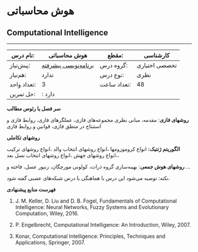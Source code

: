 # هوش محاسباتی
## Computational Intelligence
_______________________________________________________________________________
| نام درس:    | هوش محاسباتی                                                 | مقطع:       | کارشناسی      |
| ----------- | ------------------------------------------------------------ | ----------- | ------------- |
| پیش‌نیاز:   | [برنامه‌نویسی پیشرفته](../mandatory/Advanced-Programming.md) | گروه درس:   | تخصصی اختیاری |
| هم‌نیاز:    | ندارد                                                        | نوع درس:    | نظری          |
| تعداد واحد: | 3                                                            | تعداد ساعت: | 48            |
| حل تمرین:   |  : دارد                                                      |             |               |

**سر فصل یا رئوس مطالب**

**روشهای فازی**:  مقدمه، مبانی نظری مجموعه‌های فازی، عملگرهای فازی، روابط فازی و استنتاج در منطق فازی، قوانین و روابط فازی 

**روشهای تکاملی**

**الگوریتم ژنتیک:** انواع کروموزومها ،انواع روشهای انتخاب والد ،انواع روشهای ترکیب ،انواع روشهای جهش ،انواع روشهای انتخاب نسل بعد، 

**روشهای هوش جمعی**: بهینه‌سازی گروه ذرات، کولونی مورچگان، زنبور عسل، فاخته و ...

نکته: توصیه می‌شود این درس با هماهنگی با درس شبکه‌های عصبی گفته شود.

**فهرست منابع پیشنهادی**

1. J. M. Keller, D. Liu and D. B. Fogel, Fundamentals of Computational Intelligence: Neural Networks, Fuzzy Systems and Evolutionary Computation, Wiley, 2016. 

1. P. Engelbrecht, Computational Intelligence: An Introduction, Wiley, 2007.

1. Konar, Computational Intelligence: Principles, Techniques and Applications, Springer, 2007.
